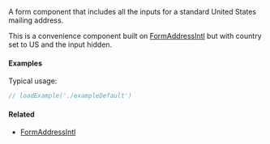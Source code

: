 A form component that includes all the inputs for a standard United States mailing address.

This is a convenience component built on [FormAddressIntl](#!/FormAddressIntl) but with country set to US and
the input hidden.

#### Examples

Typical usage:

```jsx
// loadExample('./exampleDefault')
```

#### Related

- [FormAddressIntl](#!/FormAddressIntl)
